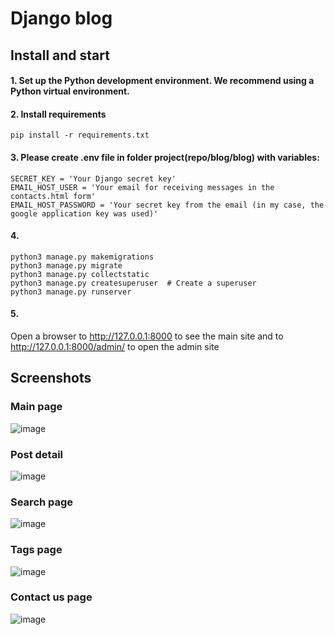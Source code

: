 # Django blog

## Install and start

#### 1. Set up the Python development environment. We recommend using a Python virtual environment.
      
#### 2. Install requirements

```pip install -r requirements.txt```

#### 3. Please create .env file in folder project(repo/blog/blog) with variables:
```
SECRET_KEY = 'Your Django secret key'
EMAIL_HOST_USER = 'Your email for receiving messages in the contacts.html form'
EMAIL_HOST_PASSWORD = 'Your secret key from the email (in my case, the google application key was used)'
```

#### 4. 

```
python3 manage.py makemigrations
python3 manage.py migrate
python3 manage.py collectstatic
python3 manage.py createsuperuser  # Create a superuser
python3 manage.py runserver
```

#### 5.
Open a browser to http://127.0.0.1:8000 to see the main site and to http://127.0.0.1:8000/admin/ to open the admin site


## Screenshots
### Main page
![image](https://user-images.githubusercontent.com/62960493/138349259-899a025e-9acb-42c3-abfb-038a5b1bb394.png)
### Post detail
![image](https://user-images.githubusercontent.com/62960493/138349497-9e3370b1-0d5b-480d-8baf-592b1f001fb3.png)
### Search page
![image](https://user-images.githubusercontent.com/62960493/138349660-96f243f8-1617-44e7-be7d-e35a88878d77.png)
### Tags page
![image](https://user-images.githubusercontent.com/62960493/138349736-3d53f763-b5cb-4821-a5ff-450cad5f9daf.png)
### Contact us page
![image](https://user-images.githubusercontent.com/62960493/138349807-ecc09f93-b216-4b0b-8f8a-bd560c34726b.png)

